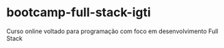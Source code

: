 # bootcamp-full-stack-igti
Curso online voltado para programação com foco em desenvolvimento Full Stack
